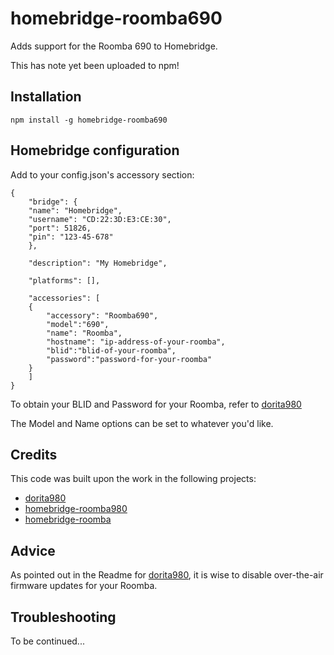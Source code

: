homebridge-roomba690
=========

Adds support for the Roomba 690 to Homebridge.

This has note yet been uploaded to npm!

## Installation

`npm install -g homebridge-roomba690`

## Homebridge configuration

Add to your config.json's accessory section:

```
{
    "bridge": {
	"name": "Homebridge",
	"username": "CD:22:3D:E3:CE:30",
	"port": 51826,
	"pin": "123-45-678"
    },

    "description": "My Homebridge",

    "platforms": [],

    "accessories": [
	{
	    "accessory": "Roomba690",
	    "model":"690",            
	    "name": "Roomba",
	    "hostname": "ip-address-of-your-roomba",            
	    "blid":"blid-of-your-roomba",
	    "password":"password-for-your-roomba"
	}
    ]
}
```
To obtain your BLID and Password for your Roomba, refer to [dorita980](https://github.com/koalazak/dorita980#how-to-get-your-usernameblid-and-password)

The Model and Name options can be set to whatever you'd like.

## Credits

This code was built upon the work in the following projects:

* [dorita980](https://github.com/koalazak/dorita980)
* [homebridge-roomba980](https://github.com/steedferns/homebridge-roomba980)
* [homebridge-roomba](https://github.com/umesan/homebridge-roomba)

## Advice

As pointed out in the Readme for [dorita980](https://github.com/koalazak/dorita980), it is wise to disable over-the-air firmware updates for your Roomba.

## Troubleshooting

To be continued...
